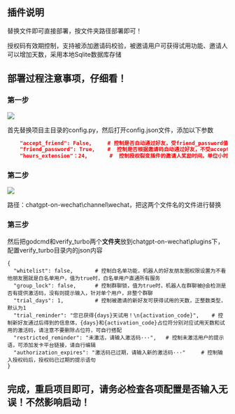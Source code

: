 ## 插件说明

替换文件即可直接部署，按文件夹路径部署即可！

授权码有效期控制，支持被添加邀请码校验，被邀请用户可获得试用功能、邀请人可以增加天数，采用本地Sqlite数据库存储



## 部署过程注意事项，仔细看！

### 第一步

![](C:\Users\admin\Desktop\授权码和裂变模块\images\001.png)

首先替换项目主目录的config.py，然后打开config.json文件，添加以下参数

```json
    "accept_friend": False,     # 控制是否自动通过好友，受friend_password值影响，为真此项失效，可选项，默认为关
    "friend_password": True,    #  控制是否根据邀请码自动通过好友，不受accept_friend值影响，可选项，默认为关
    "hours_extension"：24,       #  控制授权裂变插件的邀请人奖励时间，单位小时
```



### 第二步

![](C:\Users\admin\Desktop\授权码和裂变模块\images\002.png)

路径：chatgpt-on-wechat\channel\wechat，把这两个文件名的文件进行替换



### 第三步

然后把godcmd和verify_turbo两个**文件夹**放到chatgpt-on-wechat\plugins下，配置verify_turbo目录内的json内容

```
{
  "whitelist": false,		# 控制白名单功能，机器人的好友朋友圈权限设置为不看他朋友圈就是白名单用户，值为true时，白名单用户直通所有服务
  "group_lock": false,		# 控制群聊锁，值为true时，机器人在群聊被@会检测是否有提供激活码，没有则提示输入，针对单个用户，非整个群聊
  "trial_days": 1,			# 控制被邀请的新好友可获得试用的天数，正整数类型，默认为1
  "trial_reminder": "您已获得{days}天试用！\n{activation_code}",	# 控制新好友通过后得到的信息体，{days}和{activation_code}占位符分别对应试用天数和试用的激活码，请注意不要删除占位符，可自行搭配
  "restricted_reminder": "未激活，请输入激活码···",	# 控制未激活用户的提示语，可添加发卡平台链接，请自行编辑
  "authorization_expires": "激活码已过期，请输入新的激活码···"		# 控制输入授权码后，授权码已过期的提示语句
}
```



## 完成，重启项目即可，请务必检查各项配置是否输入无误！不然影响启动！
